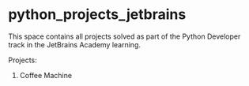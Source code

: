 # python_projects_jetbrains
This space contains all projects solved as part of the Python Developer track in the JetBrains Academy learning.

Projects:
1) Coffee Machine
